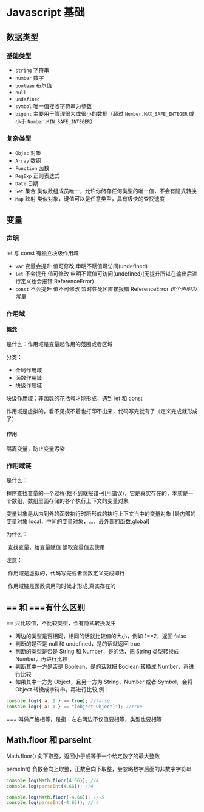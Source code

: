 # Javascript 基础

## 数据类型

### 基础类型

- `string` 字符串
- `number` 数字
- `boolean` 布尔值
- `null`
- `undefined`
- `symbol` 唯一值接收字符串为参数
- `bigint` 主要用于管理很大或很小的数据（超过 `Number.MAX_SAFE_INTEGER` 或小于 `Number.MIN_SAFE_INTEGER`）

### 复杂类型

- `Objec` 对象
- `Array` 数组
- `Function` 函数
- `RegExp` 正则表达式
- `Date` 日期
- `Set` 集合 类似数组成员唯一，允许你储存任何类型的唯一值，不会有隐式转换
- `Map` 映射 类似对象，键值可以是任意类型，具有极快的查找速度

## 变量

### 声明

let 与 const 有独立块级作用域

- `var` 变量会提升 值可修改 申明不赋值可访问(undefined)
- `let` 不会提升 值可修改 申明不赋值可访问(undefined)(无提升所以在输出后进行定义也会报错 ReferenceError)
- `const` 不会提升 值不可修改 暂时性死区直接报错 ReferenceError _这个声明为常量_

### 作用域

#### 概念

是什么：作用域是变量起作用的范围或者区域

分类：

- 全局作用域
- 函数作用域
- 块级作用域

块级作用域：非函数的花括号才能形成，遇到 let 和 const

作用域是虚拟的，看不见摸不着也打印不出来，代码写完就有了（定义完成就形成了）

#### 作用

隔离变量，防止变量污染

### 作用域链

是什么：

​ 程序查找变量的一个过程(找不到就报错-引用错误)，它是真实存在的，本质是一个数组，数组里面存储的各个执行上下文的变量对象

变量对象是从内到外的函数执行时所形成的执行上下文当中的变量对象 [最内部的变量对象 local，中间的变量对象，...，最外部的函数,global]

为什么：

​ 查找变量，给变量赋值 读取变量值去使用

注意：

​ 作用域是虚拟的，代码写完或者函数定义完成即行

​ 作用域链是函数调用的时候才形成,真实存在的

## == 和 ===有什么区别

== 只比较值，不比较类型，会有隐式转换发生

- 两边的类型是否相同，相同的话就比较值的大小，例如 1==2，返回 false
- 判断的是否是 null 和 undefined，是的话就返回 true
- 判断的类型是否是 String 和 Number，是的话，把 String 类型转换成 Number，再进行比较
- 判断其中一方是否是 Boolean，是的话就把 Boolean 转换成 Number，再进行比较
- 如果其中一方为 Object，且另一方为 String、Number 或者 Symbol，会将 Object 转换成字符串，再进行比较,例：

```js
console.log({ a: 1 } == true); //false
console.log({ a: 1 } == "[object Object]"); //true
```

=== 叫做严格相等，是指：左右两边不仅值要相等，类型也要相等

## Math.floor 和 parseInt

Math.floor() 向下取整，返回小于或等于一个给定数字的最大整数

parseInt() 负数会向上取整，正数会向下取整，会忽略数字后面的非数字字符串

```js
console.log(Math.floor(4.66)); //4
console.log(parseInt(4.66)); //4

console.log(Math.floor(-4.66)); //-5
console.log(parseInt(-4.66)); //-4
```
